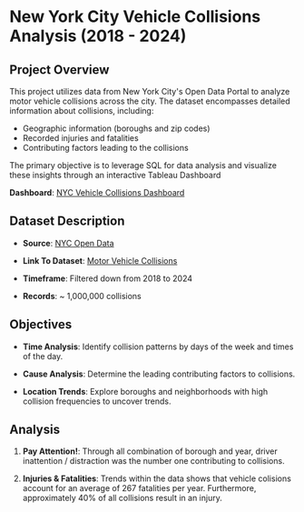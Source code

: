 # New York City Vehicle Collisions Analysis (2018 - 2024)

## **Project Overview**

This project utilizes data from New York City's Open Data Portal to analyze motor vehicle collisions across the city. The dataset encompasses detailed information about collisions, including:
- Geographic information (boroughs and zip codes)
- Recorded injuries and fatalities
- Contributing factors leading to the collisions

The primary objective is to leverage SQL for data analysis and visualize these insights through an interactive Tableau Dashboard

**Dashboard**: [NYC Vehicle Collisions Dashboard](https://tinyurl.com/NYC-Vehicle-Collisions)

## **Dataset Description**

- **Source**: [NYC Open Data](https://opendata.cityofnewyork.us/)

- **Link To Dataset**: [Motor Vehicle Collisions](https://data.cityofnewyork.us/Public-Safety/Motor-Vehicle-Collisions-Crashes/h9gi-nx95/about_data)

- **Timeframe**: Filtered down from 2018 to 2024

- **Records**: ~ 1,000,000 collisions

## **Objectives**

- **Time Analysis**: Identify collision patterns by days of the week and times of the day.

- **Cause Analysis**: Determine the leading contributing factors to collisions.

- **Location Trends**: Explore boroughs and neighborhoods with high collision frequencies to uncover trends.

## **Analysis**

1. **Pay Attention!**: Through all combination of borough and year, driver inattention / distraction was the number one contributing to collisions.

2. **Injuries & Fatalities**: Trends within the data shows that vehicle colisions account for an average of 267 fatalities per year. Furthermore, approximately 40% of all collisions result in an injury.

